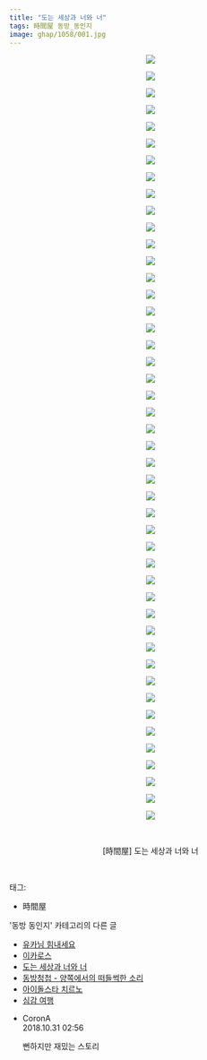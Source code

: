 ```yaml
---
title: "도는 세상과 너와 너"
tags: 時間屋 동방_동인지
image: ghap/1058/001.jpg
---
```

<div class="article">
<p style="text-align: center; clear: none; float: none;"><img src="{{ site.nasurl }}/ghap/1058/001.jpg"/></p>
<p style="text-align: center; clear: none; float: none;"><img src="{{ site.nasurl }}/ghap/1058/002.jpg"/></p>
<p style="text-align: center; clear: none; float: none;"><img src="{{ site.nasurl }}/ghap/1058/003.jpg"/></p>
<p style="text-align: center; clear: none; float: none;"><img src="{{ site.nasurl }}/ghap/1058/004.jpg"/></p>
<p style="text-align: center; clear: none; float: none;"><img src="{{ site.nasurl }}/ghap/1058/005.jpg"/></p>
<p style="text-align: center; clear: none; float: none;"><img src="{{ site.nasurl }}/ghap/1058/006.jpg"/></p>
<p style="text-align: center; clear: none; float: none;"><img src="{{ site.nasurl }}/ghap/1058/007.jpg"/></p>
<p style="text-align: center; clear: none; float: none;"><img src="{{ site.nasurl }}/ghap/1058/008.jpg"/></p>
<p style="text-align: center; clear: none; float: none;"><img src="{{ site.nasurl }}/ghap/1058/009.jpg"/></p>
<p style="text-align: center; clear: none; float: none;"><img src="{{ site.nasurl }}/ghap/1058/010.jpg"/></p>
<p style="text-align: center; clear: none; float: none;"><img src="{{ site.nasurl }}/ghap/1058/011.jpg"/></p>
<p style="text-align: center; clear: none; float: none;"><img src="{{ site.nasurl }}/ghap/1058/012.jpg"/></p>
<p style="text-align: center; clear: none; float: none;"><img src="{{ site.nasurl }}/ghap/1058/013.jpg"/></p>
<p style="text-align: center; clear: none; float: none;"><img src="{{ site.nasurl }}/ghap/1058/014.jpg"/></p>
<p style="text-align: center; clear: none; float: none;"><img src="{{ site.nasurl }}/ghap/1058/015.jpg"/></p>
<p style="text-align: center; clear: none; float: none;"><img src="{{ site.nasurl }}/ghap/1058/016.jpg"/></p>
<p style="text-align: center; clear: none; float: none;"><img src="{{ site.nasurl }}/ghap/1058/017.jpg"/></p>
<p style="text-align: center; clear: none; float: none;"><img src="{{ site.nasurl }}/ghap/1058/018.jpg"/></p>
<p style="text-align: center; clear: none; float: none;"><img src="{{ site.nasurl }}/ghap/1058/019.jpg"/></p>
<p style="text-align: center; clear: none; float: none;"><img src="{{ site.nasurl }}/ghap/1058/020.jpg"/></p>
<p style="text-align: center; clear: none; float: none;"><img src="{{ site.nasurl }}/ghap/1058/021.jpg"/></p>
<p style="text-align: center; clear: none; float: none;"><img src="{{ site.nasurl }}/ghap/1058/022.jpg"/></p>
<p style="text-align: center; clear: none; float: none;"><img src="{{ site.nasurl }}/ghap/1058/023.jpg"/></p>
<p style="text-align: center; clear: none; float: none;"><img src="{{ site.nasurl }}/ghap/1058/024.jpg"/></p>
<p style="text-align: center; clear: none; float: none;"><img src="{{ site.nasurl }}/ghap/1058/025.jpg"/></p>
<p style="text-align: center; clear: none; float: none;"><img src="{{ site.nasurl }}/ghap/1058/026.jpg"/></p>
<p style="text-align: center; clear: none; float: none;"><img src="{{ site.nasurl }}/ghap/1058/027.jpg"/></p>
<p style="text-align: center; clear: none; float: none;"><img src="{{ site.nasurl }}/ghap/1058/028.jpg"/></p>
<p style="text-align: center; clear: none; float: none;"><img src="{{ site.nasurl }}/ghap/1058/029.jpg"/></p>
<p style="text-align: center; clear: none; float: none;"><img src="{{ site.nasurl }}/ghap/1058/030.jpg"/></p>
<p style="text-align: center; clear: none; float: none;"><img src="{{ site.nasurl }}/ghap/1058/031.jpg"/></p>
<p style="text-align: center; clear: none; float: none;"><img src="{{ site.nasurl }}/ghap/1058/032.jpg"/></p>
<p style="text-align: center; clear: none; float: none;"><img src="{{ site.nasurl }}/ghap/1058/033.jpg"/></p>
<p style="text-align: center; clear: none; float: none;"><img src="{{ site.nasurl }}/ghap/1058/034.jpg"/></p>
<p style="text-align: center; clear: none; float: none;"><img src="{{ site.nasurl }}/ghap/1058/035.jpg"/></p>
<p style="text-align: center; clear: none; float: none;"><img src="{{ site.nasurl }}/ghap/1058/036.jpg"/></p>
<p style="text-align: center; clear: none; float: none;"><img src="{{ site.nasurl }}/ghap/1058/037.jpg"/></p>
<p style="text-align: center; clear: none; float: none;"><img src="{{ site.nasurl }}/ghap/1058/038.jpg"/></p>
<p style="text-align: center; clear: none; float: none;"><img src="{{ site.nasurl }}/ghap/1058/039.jpg"/></p>
<p style="text-align: center; clear: none; float: none;"><img src="{{ site.nasurl }}/ghap/1058/040.jpg"/></p>
<p style="text-align: center; clear: none; float: none;"><img src="{{ site.nasurl }}/ghap/1058/041.jpg"/></p>
<p style="text-align: center; clear: none; float: none;"><img src="{{ site.nasurl }}/ghap/1058/042.jpg"/></p>
<p style="text-align: center; clear: none; float: none;"><img src="{{ site.nasurl }}/ghap/1058/043.jpg"/></p>
<p style="text-align: center; clear: none; float: none;"><img src="{{ site.nasurl }}/ghap/1058/044.jpg"/></p>
<p style="text-align: center; clear: none; float: none;"><img src="{{ site.nasurl }}/ghap/1058/045.jpg"/></p>
<p style="text-align: center; clear: none; float: none;"><img src="{{ site.nasurl }}/ghap/1058/046.jpg"/></p>
<p style="text-align: center; clear: none; float: none;"><br/></p>
<p style="text-align: center; clear: none; float: none;">[時間屋] 도는 세상과 너와 너</p>
<p><br/></p>
</div><div class="tagTrail">
<p>태그: </p>
<ul>
<li>時間屋</li>
</ul>
</div><div class="another">
<p>'동방 동인지' 카테고리의 다른 글</p>
<ul>
<li><a href="/2016-07-24-ghap_1061">유카님 힘내세요</a></li>
<li><a href="/2016-07-24-ghap_1059">이카로스</a></li>
<li><a href="/2016-07-24-ghap_1058">도는 세상과 너와 너</a></li>
<li><a href="/2016-07-24-ghap_1057">동방청첩 - 양쪽에서의 떠들썩한 소리</a></li>
<li><a href="/2016-07-24-ghap_1056">아이돌스타 치르노</a></li>
<li><a href="/2016-07-24-ghap_1054">심감 여행</a></li>
</ul>
</div><div class="cb_module cb_fluid">
<div class="cb_wrt cb_profile">
<div class="comment">
<ul>
<li class="cb_thumb_off" id="comment15365344">
<div class="cb_comment_area">
<div class="cb_info_area">
<div class="cb_section">
<span class="cb_nick_name">CoronA</span>
</div>
<div class="cb_section">
<span class="cb_date">2018.10.31 02:56 </span>
</div>
</div>
<div class="cb_dsc_comment">
<p class="cb_dsc">
											뻔하지만 재밌는 스토리
										</p>
</div>
</div></li>
</ul>
</div>
</div><!-- commentList close -->
</div>
<br/>
<p id="refer"></p>
<br/>
